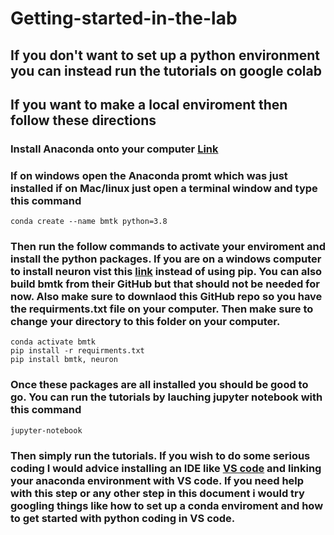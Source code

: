 # Getting-started-in-the-lab
## If you don't want to set up a python environment you can instead run the tutorials on google colab
## If you want to make a local enviroment then follow these directions
### Install Anaconda onto your computer [Link](https://www.anaconda.com/products/distribution)
### If on windows open the Anaconda promt which was just installed if on Mac/linux just open a terminal window and type this command
```
conda create --name bmtk python=3.8
```
### Then run the follow commands to activate your enviroment and install the python packages. If you are on a windows computer to install neuron vist this [link](https://www.neuron.yale.edu/neuron/download) instead of using pip. You can also build bmtk from their GitHub but that should not be needed for now. Also make sure to downlaod this GitHub repo so you have the requirments.txt file on your computer. Then make sure to change your directory to this folder on your computer. 
```
conda activate bmtk
pip install -r requirments.txt
pip install bmtk, neuron
```
### Once these packages are all installed you should be good to go. You can run the tutorials by lauching jupyter notebook with this command
```
jupyter-notebook
```
### Then simply run the tutorials. If you wish to do some serious coding I would advice installing an IDE like [VS code](https://code.visualstudio.com/download) and linking your anaconda environment with VS code. If you need help with this step or any other step in this document i would try googling things like how to set up a conda enviroment and how to get started with python coding in VS code. 
